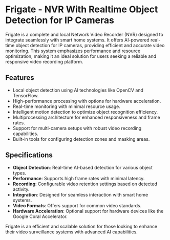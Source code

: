 # Frigate - NVR With Realtime Object Detection for IP Cameras

Frigate is a complete and local Network Video Recorder (NVR) designed to integrate seamlessly with smart home systems. It offers AI-powered real-time object detection for IP cameras, providing efficient and accurate video monitoring. This system emphasizes performance and resource optimization, making it an ideal solution for users seeking a reliable and responsive video recording platform.

## Features

- Local object detection using AI technologies like OpenCV and TensorFlow.
- High-performance processing with options for hardware acceleration.
- Real-time monitoring with minimal resource usage.
- Intelligent motion detection to optimize object recognition efficiency.
- Multiprocessing architecture for enhanced responsiveness and frame rates.
- Support for multi-camera setups with robust video recording capabilities.
- Built-in tools for configuring detection zones and masking areas.

## Specifications

- **Object Detection**: Real-time AI-based detection for various object types.
- **Performance**: Supports high frame rates with minimal latency.
- **Recording**: Configurable video retention settings based on detected activity.
- **Integration**: Designed for seamless interaction with smart home systems.
- **Video Formats**: Offers support for common video standards.
- **Hardware Acceleration**: Optional support for hardware devices like the Google Coral Accelerator.

Frigate is an efficient and scalable solution for those looking to enhance their video surveillance systems with advanced AI capabilities.
